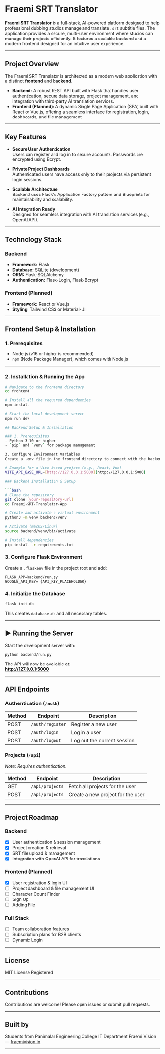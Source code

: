 # Fraemi SRT Translator

**Fraemi SRT Translator** is a full-stack, AI-powered platform designed to help professional dubbing studios manage and translate `.srt` subtitle files. The application provides a secure, multi-user environment where studios can manage their projects efficiently. It features a scalable backend and a modern frontend designed for an intuitive user experience.

---

## Project Overview

The Fraemi SRT Translator is architected as a modern web application with a distinct **frontend** and **backend**.

- **Backend:** A robust REST API built with Flask that handles user authentication, secure data storage, project management, and integration with third-party AI translation services.
- **Frontend (Planned):** A dynamic Single Page Application (SPA) built with React or Vue.js, offering a seamless interface for registration, login, dashboards, and file management.

---

## Key Features

- **Secure User Authentication**  
  Users can register and log in to secure accounts. Passwords are encrypted using Bcrypt.

- **Private Project Dashboards**  
  Authenticated users have access only to their projects via persistent login sessions.

- **Scalable Architecture**  
  Backend uses Flask's Application Factory pattern and Blueprints for maintainability and scalability.

- **AI Integration Ready**  
  Designed for seamless integration with AI translation services (e.g., OpenAI API).

---

## Technology Stack

### Backend
- **Framework:** Flask
- **Database:** SQLite (development)
- **ORM:** Flask-SQLAlchemy
- **Authentication:** Flask-Login, Flask-Bcrypt

### Frontend (Planned)
- **Framework:** React or Vue.js
- **Styling:** Tailwind CSS or Material-UI

---

## Frontend Setup & Installation

### 1. Prerequisites
- Node.js (v16 or higher is recommended)
- `npm` (Node Package Manager), which comes with Node.js

---

### 2. Installation & Running the App

```bash
# Navigate to the frontend directory
cd frontend

# Install all the required dependencies
npm install

# Start the local development server
npm run dev

## Backend Setup & Installation

### 1. Prerequisites
- Python 3.10 or higher
- `pip` and `venv` for package management

3. Configure Environment Variables
Create a .env file in the frontend directory to connect with the backend API.

# Example for a Vite-based project (e.g., React, Vue)
VITE_API_BASE_URL=[http://127.0.0.1:5000](http://127.0.0.1:5000)

### Backend Installation & Setup

```bash
# Clone the repository
git clone [your-repository-url]
cd Fraemi-SRT-Translator-App

# Create and activate a virtual environment
python3 -m venv backend/venv

# Activate (macOS/Linux)
source backend/venv/bin/activate

# Install dependencies
pip install -r requirements.txt
```

### 3. Configure Flask Environment

Create a `.flaskenv` file in the project root and add:

```
FLASK_APP=backend/run.py
GOOGLE_API_KEY= {API_KEY_PLACEHOLDER}
```

### 4. Initialize the Database

```bash
flask init-db
```

This creates `database.db` and all necessary tables.

---

## ▶ Running the Server

Start the development server with:

```bash
python backend/run.py
```

The API will now be available at:  
    **http://127.0.0.1:5000**

---

## API Endpoints

### Authentication (`/auth`)

| Method | Endpoint         | Description                  |
|--------|------------------|------------------------------|
| POST   | `/auth/register` | Register a new user          |
| POST   | `/auth/login`    | Log in a user                |
| POST   | `/auth/logout`   | Log out the current session  |

### Projects (`/api`)  
*Note: Requires authentication.*

| Method | Endpoint          | Description                             |
|--------|-------------------|-----------------------------------------|
| GET    | `/api/projects`   | Fetch all projects for the user         |
| POST   | `/api/projects`   | Create a new project for the user       |

---

## Project Roadmap

### Backend
- [x] User authentication & session management
- [x] Project creation & retrieval
- [x] SRT file upload & management
- [x] Integration with OpenAI API for translations

### Frontend (Planned)
- [x] User registration & login UI
- [ ] Project dashboard & file management UI
- [ ] Character Count Finder
- [ ] Sign Up
- [ ] Adding File

### Full Stack
- [ ] Team collaboration features
- [ ] Subscription plans for B2B clients
- [ ] Dynamic Login

---

## License

MIT License Registered

---

## Contributions

Contributions are welcome! Please open issues or submit pull requests.

---

## Built by

Students from Panimalar Engineering College IT Department 
Fraemi Vision — [fraemivision.in](https://fraemivision.in)


-----
